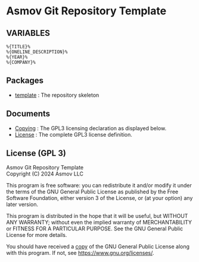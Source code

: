 Asmov Git Repository Template
=============================

VARIABLES
---------

```
%{TITLE}%
%{ONELINE_DESCRIPTION}%
%{YEAR}%
%{COMPANY}%
```


Packages
--------
- [template](./template) : The repository skeleton 


Documents
---------
- [Copying](./COPYING.txt) : The GPL3 licensing declaration as displayed below.
- [License](./LICENSE.txt) : The complete GPL3 license definition.


License (GPL 3)
---------------
Asmov Git Repository Template  
Copyright (C) 2024 Asmov LLC

This program is free software: you can redistribute it and/or modify
it under the terms of the GNU General Public License as published by
the Free Software Foundation, either version 3 of the License, or
(at your option) any later version.

This program is distributed in the hope that it will be useful,
but WITHOUT ANY WARRANTY; without even the implied warranty of
MERCHANTABILITY or FITNESS FOR A PARTICULAR PURPOSE.  See the
GNU General Public License for more details.

You should have received a [copy](./LICENSE.txt) of the GNU General Public License
along with this program.  If not, see https://www.gnu.org/licenses/.
